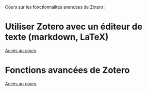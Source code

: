 Cours sur les fonctionnalités avancées de Zotero : 

# Utiliser Zotero avec un éditeur de texte (markdown, LaTeX)

[Accès au cours](zotero_latex/zotero_markdown_latex.md)


# Fonctions avancées de Zotero

 [Accès au cours](https://liascript.github.io/course/?https://raw.githubusercontent.com/damienbelveze/learning_more_zotero/main/advanced_zotero.md#1)

